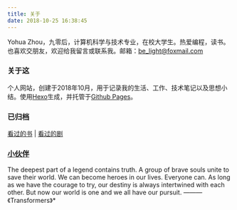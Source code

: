 ```yaml
---
title: 关于
date: 2018-10-25 16:38:45
---
```


Yohua Zhou，九零后，计算机科学与技术专业，在校大学生。热爱编程，读书。也喜欢交朋友，欢迎给我留言或联系我。邮箱：<be_light@foxmail.com>

### 关于这

个人网站，创建于2018年10月，用于记录我的生活、工作、技术笔记以及思想小结。使用[Hexo](https://hexo.io/)生成，并托管于[Github Pages](https://pages.github.com/)。

### 已归档

[看过的书](../pages/books-read) | [看过的剧](../pages/tv-watch)

### [小伙伴](../pages/friends)

The  deepest part of a legend contains truth.   A group of brave souls unite to save their world.   We can become heroes in our lives.   Everyone can.  As long as we have the courage to try,   our destiny is always intertwined with each other.   But now our world is one and we all have our pursuit.      ———《Transformers》*

<div style="margin: 0 auto;width:9%">
    <script type="text/javascript" id="clustrmaps"
    src="//clustrmaps.com/map_v2.js?d=QJL5564OnLfbAoACTZYvXipaP9pJSzB9MMUTwBbYDI4&cl=ffffff&w=a"></script>
</div>
